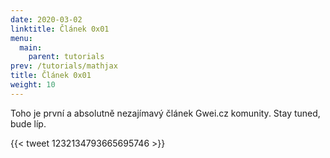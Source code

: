 ```yaml
---
date: 2020-03-02
linktitle: Článek 0x01
menu:
  main:
    parent: tutorials
prev: /tutorials/mathjax
title: Článek 0x01
weight: 10
---
```


Toho je první a absolutně nezajímavý článek Gwei.cz komunity. Stay tuned, bude líp.

{{< tweet 1232134793665695746 >}}

